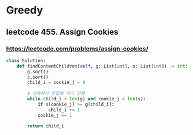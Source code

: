 # Greedy

## leetcode 455. Assign Cookies

### https://leetcode.com/problems/assign-cookies/

```py
class Solution:
    def findContentChildren(self, g: List[int], s: List[int]) -> int:
        g.sort()
        s.sort()
        child_i = cookie_j = 0
        
        # 만족하지 못할때 까지 진행
        while child_i < len(g) and cookie_j < len(s):
            if s[cookie_j] >= g[child_i]:
                child_i += 1
            cookie_j += 1
        
        return child_i
```